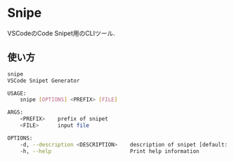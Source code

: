 
# Snipe

VSCodeのCode Snipet用のCLIツール.

## 使い方
```bash
snipe
VSCode Snipet Generator

USAGE:
    snipe [OPTIONS] <PREFIX> [FILE]

ARGS:
    <PREFIX>    prefix of snipet
    <FILE>      input file

OPTIONS:
    -d, --description <DESCRIPTION>    description of snipet [default: ]
    -h, --help                         Print help information
```